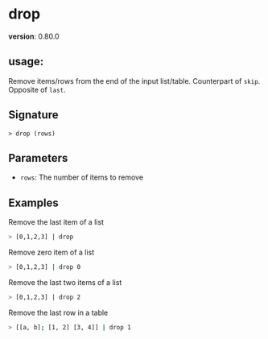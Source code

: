 # drop

**version**: 0.80.0

## **usage**:

Remove items/rows from the end of the input list/table. Counterpart of `skip`. Opposite of `last`.

## Signature

`> drop (rows)`

## Parameters

- `rows`: The number of items to remove

## Examples

Remove the last item of a list

```bash
> [0,1,2,3] | drop
```

Remove zero item of a list

```bash
> [0,1,2,3] | drop 0
```

Remove the last two items of a list

```bash
> [0,1,2,3] | drop 2
```

Remove the last row in a table

```bash
> [[a, b]; [1, 2] [3, 4]] | drop 1
```
